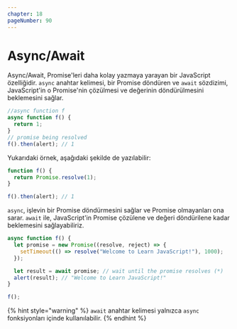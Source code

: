 ```yaml
---
chapter: 18
pageNumber: 90
---
```


# Async/Await

Async/Await, Promise'leri daha kolay yazmaya yarayan bir JavaScript özelliğidir. `async` anahtar kelimesi, bir Promise döndüren ve `await` sözdizimi, JavaScript'in o Promise'nin çözülmesi ve değerinin döndürülmesini beklemesini sağlar.

```javascript
//async function f
async function f() {
  return 1;
}
// promise being resolved
f().then(alert); // 1
```

Yukarıdaki örnek, aşağıdaki şekilde de yazılabilir:

```javascript
function f() {
  return Promise.resolve(1);
}

f().then(alert); // 1
```

`async`, işlevin bir Promise döndürmesini sağlar ve Promise olmayanları ona sarar. `await` ile, JavaScript'in Promise çözülene ve değeri döndürilene kadar beklemesini sağlayabiliriz.&#x20;

```javascript
async function f() {
  let promise = new Promise((resolve, reject) => {
    setTimeout(() => resolve("Welcome to Learn JavaScript!"), 1000);
  });

  let result = await promise; // wait until the promise resolves (*)
  alert(result); // "Welcome to Learn JavaScript!"
}

f();
```

{% hint style="warning" %}
`await` anahtar kelimesi yalnızca `async` fonksiyonları içinde kullanılabilir.
{% endhint %}
